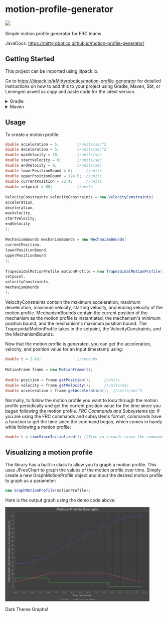 # motion-profile-generator

[![](https://jitpack.io/v/Mittyrobotics/motion-profile-generator.svg)](https://jitpack.io/#Mittyrobotics/motion-profile-generator)

Simple motion profile generator for FRC teams.

JavaDocs: https://mittyrobotics.github.io/motion-profile-generator/
## Getting Started
This project can be imported using jitpack.io.

Go to https://jitpack.io/#Mittyrobotics/motion-profile-generator for detailed instructions on how to add this to your project using Gradle, Maven, Sbt, or Leiningen aswell as copy and paste code for the latest version.

<details><summary>Gradle</summary>
Add this to your root build.gradle:
  
```python
allprojects {
 repositories {
		...
		maven { url 'https://jitpack.io' }
	}
}
```
Add the dependency:
```python
dependencies {
    compile 'com.github.Mittyrobotics:motion-profile-generator:ENTER_LATEST_VERSION_HERE'
}
```
Replace ENTER_LATEST_VERSION_HERE with the latest version shown on the badge at the top of the README.
</details>
<details><summary>Maven</summary>
Add the JitPack repository to your build file:
  
```python
<repositories>
	<repository>
		   <id>jitpack.io</id>
		   <url>https://jitpack.io</url>
	</repository>
</repositories>
```
Add the dependency:
```python
<dependency>
	   <groupId>com.github.Mittyrobotics</groupId>
	   <artifactId>motion-profile-generator</artifactId>
	   <version>ENTER_LATEST_VERSION_HERE</version>
</dependency>
  ```
Replace ENTER_LATEST_VERSION_HERE with the latest version shown on the badge at the top of the README.
</details>

## Usage
To create a motion profile:
```java
double acceleration = 5; 		//units/sec^2
double deceleration = 5; 		//units/sec^2
double maxVelocity = 10; 		//units/sec
double startVelocity = 0; 		//units/sec
double endVelocity = 0; 		//units/sec
double lowerPositionBound = 0; 		//units
double upperPositionBound = 124.5; 	//units
double currentPosition = 22.4; 		//units
double setpoint = 80; 			//units

VelocityConstraints velocityConstraints = new VelocityConstraints(
acceleration, 
deceleration, 
maxVelocity, 
startVelocity, 
endVelocity
);  

MechanismBounds mechanismBounds = new MechanismBounds(
currentPosition,
lowerPositionBound,
upperPositionBound
);  

TrapezoidalMotionProfile motionProfile = new TrapezoidalMotionProfile(
setpoint,
velocityConstraints,
mechanismBounds
);
```
VelocityConstraints contain the maximum acceleration, maximum deceleration, maximum velocity, starting velocity, and ending velocity of the motion profile. MechanismBounds contain the current position of the mechanism as the motion profile is instantiated, the mechanism's minimum position bound, and the mechanism's maximum position bound. The TrapezoidalMotionProfile takes in the setpoint, the VelocityConstraints, and the MechanismBounds.

Now that the motion profile is generated, you can get the acceleration, velocity, and position value for an input timestamp using:
```java
double t = 2.43; 				//seconds

MotionFrame frame = new MotionFrame(t);

double position = frame.getPosition();		//units
double velocity = frame.getVelocity();		//units/sec
double acceleration = frame.getAcceleration();	//units/sec^2
```
Normally, to follow the motion profile you want to loop through the motion profile periodically and get the current position value for the time since you began following the motion profile. 
*FRC Commands and Subsystems tip:* If you are using the FRC commands and subsystems format, commands have a function to get the time since the command began, which comes in handy while following a motion profile:
```java
double t = timeSinceInitialized(); //Time in seconds since the command has been initialized, this is usually the time you would want to get a motion frame from
```
## Visualizing a motion profile
The library has a built in class to allow you to graph a motion profile. This uses JFreeChart to graph the values of the motion profile over time. Simply create a new GraphMotionProfile object and input the desired motion profile to graph as a parameter:
```java
new GraphMotionProfile(motionProfile);
```
Here is the output graph using the demo code above:
<p align="left">
  <img width="460" height="300" src="images/MotionProfileGraph.PNG">
</p>
Dark Theme Graphs!
